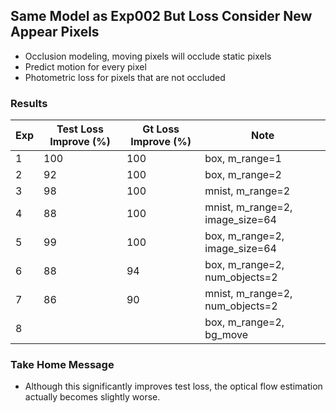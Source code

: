 ## Same Model as Exp002 But Loss Consider New Appear Pixels

- Occlusion modeling, moving pixels will occlude static pixels
- Predict motion for every pixel
- Photometric loss for pixels that are not occluded

### Results

| Exp | Test Loss Improve (%) | Gt Loss Improve (%) | Note |
| ------------- | ----------- | ----------- | ----------- | 
| 1 | 100 | 100 | box, m_range=1 |
| 2 | 92 | 100 | box, m_range=2 |
| 3 | 98 | 100 | mnist, m_range=2 |
| 4 | 88 | 100 | mnist, m_range=2, image_size=64 |
| 5 | 99 | 100 | box, m_range=2, image_size=64 | 
| 6 | 88 | 94 | box, m_range=2, num_objects=2 |
| 7 | 86 | 90 | mnist, m_range=2, num_objects=2 |  
| 8 |    |    | box, m_range=2, bg_move |

### Take Home Message

- Although this significantly improves test loss, the optical flow estimation actually becomes slightly worse. 
